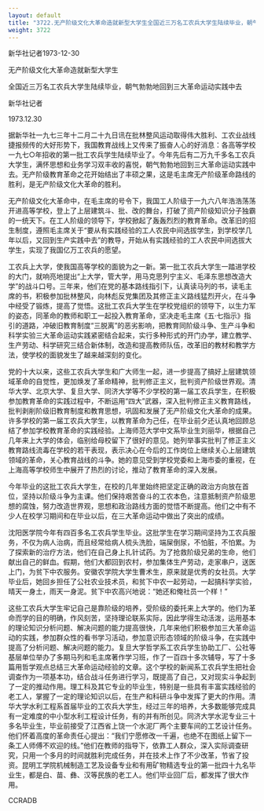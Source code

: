 ```yaml
---
layout: default
title: "3722.无产阶级文化大革命造就新型大学生全国近三万名工农兵大学生陆续毕业，朝气勃勃地回到三大革命运动实践中去"
weight: 3722
---
```


新华社记者1973-12-30

无产阶级文化大革命造就新型大学生

全国近三万名工农兵大学生陆续毕业，朝气勃勃地回到三大革命运动实践中去

新华社记者

1973.12.30

据新华社一九七三年十二月二十九日讯在批林整风运动取得伟大胜利、工农业战线捷报频传的大好形势下，我国教育战线上又传来了振奋人心的好消息：各高等学校一九七○年招收的第一批工农兵学生陆续毕业了。今年先后有二万九千多名工农兵大学生，满怀思想和业务学习双丰收的喜悦，朝气勃勃地回到三大革命运动实践中去。无产阶级教育革命之花开始结出了丰硕之果，这是毛主席无产阶级革命路线的胜利，是无产阶级文化大革命的胜利。

无产阶级文化大革命中，在毛主席的号令下，我国工人阶级于一九六八年浩浩荡荡开进高等学校，登上了上层建筑斗、批、改的舞台，打破了资产阶级知识分子独霸的一统天下。在工人阶级的领导下，学校掀起了轰轰烈烈的教育革命。改革旧的招生制度，遵照毛主席关于“要从有实践经验的工人农民中间选拔学生，到学校学几年以后，又回到生产实践中去”的教导，开始从有实践经验的工人农民中间选拔大学生，实现了我国亿万工农兵的愿望。

工农兵上大学，使我国高等学校的面貌为之一新。第一批工农兵大学生一踏进学校的大门，就响亮地提出“上大学，管大学，用马克思列宁主义、毛泽东思想改造大学”的战斗口号。三年来，他们在党的基本路线指引下，认真读马列的书，读毛主席的书，积极参加批林整风，向林彪反党集团及其修正主义路线猛烈开火，在斗争中经受了锻炼，提高了觉悟。这批工农兵大学生在学校党组织的领导下，以生力军的姿态，同革命的教师和职工一起投入教育革命，坚决走毛主席《五·七指示》指引的道路，冲破旧教育制度“三脱离”的恶劣影响，把教育同阶级斗争、生产斗争和科学实验三大革命运动实践紧密结合起来，实行多种形式的开门办学，建立教学、生产劳动、科学研究三结合新体制，改造和提高教师队伍，改革旧的教材和教学方法，使学校的面貌发生了越来越深刻的变化。

党的十大以来，这些工农兵大学生和广大师生一起，进一步提高了搞好上层建筑领域革命的自觉性，更加焕发了革命精神，批判修正主义，批判资产阶级世界观。清华大学、北京大学、复旦大学、同济大学等不少学校的第一届工农兵学生，在积极参加教育革命的实践过程中，不断运用“四大”武器，深入批判修正主义教育路线，批判剥削阶级旧教育制度和教育思想，巩固和发展了无产阶级文化大革命的成果。许多学校的第一届工农兵大学生，以教育革命为己任，在毕业前夕还认真地回顾总结了参加学校教育革命的实践经验。上海师范大学中文系毕业生刘丽华，根据自己几年来上大学的体会，临别给母校留下了很好的意见。她列举事实批判了修正主义教育路线流毒在学校的若干表现，表示决心在今后的工作岗位上继续关心上层建筑领域的革命，关心教育战线的斗争。她的意见受到学校党委和上海市委的重视，在上海高等学校师生中展开了热烈的讨论，推动了教育革命的深入发展。

今年毕业的这批工农兵大学生，在校的几年里始终把坚定正确的政治方向放在首位，坚持以阶级斗争为主课。他们保持艰苦奋斗的工农本色，注意抵制资产阶级思想的腐蚀，努力改造世界观，思想和政治路线方面的觉悟不断提高。他们之中有不少人在校学习期间和在毕业以后，在三大革命运动中做出了突出的成绩。

沈阳医学院今年有四百多名工农兵学生毕业。这批学生在学习期间坚持为工农兵服务，不仅为病人治病，而且经常给病人梳头洗脸，端屎倒尿，不怕脏，不怕累。为了探索新的治疗方法，他们在自己身上扎针试药。为了抢救阶级兄弟的生命，他们献出自己的鲜血。假期，他们大都回到农村，参加集体生产劳动，走家串户，送医上门，为贫下中农服务。安徽农学院大学生曹术生，原来就是优秀的女社员。大学毕业后，她回乡担任了公社农业技术员，和贫下中农一起劳动，一起搞科学实验，晴天一身土，雨天一身泥。贫下中农高兴地说：“她还和俺社员一个样！”

这些工农兵大学生牢记自己是靠阶级的培养，受阶级的委托来上大学的。他们为革命而学的目的明确，作风刻苦，坚持理论联系实际，因此学得生动活泼，运用基本的理论知识分析问题、解决问题的能力提高很快，几年来他们积极参加三大革命运动的实践，参加群众性的看书学习活动，参加意识形态领域的阶级斗争，在实践中提高了分析问题、解决问题的能力。复旦大学哲学系工农兵学生协助工厂、公社等基层单位举办了多期马列和毛主席著作学习班，作了一百四十多次辅导，写了十多篇用哲学观点总结三大革命运动经验的文章。这个学校的新闻系工农兵学生把社会调查作为一项基本功，结合战斗任务进行学习，既提高了自己，又对现实斗争起到了一定的推动作用。理工科及其它专业的毕业生，特别是一些具有丰富实践经验的老工人，掌握了一定的理论知识以后，在生产和科研斗争中发挥了更大的作用。清华大学水利工程系首届毕业的工农兵大学生，经过三年的培养，大多数能够完成具有一定难度的中小型水利工程设计任务，有的并有所创见。同济大学水泥专业三十多名毕业生，毕业前接受了江西省上饶一个水泥厂两个主要车间的工艺设计任务。他们怀着高度的革命责任心提出：“我们宁愿修改一千遍，也绝不在图纸上留下一条工人师傅不欢迎的线。”他们在教师的指导下，依靠工人群众，深入实际调查研究，只用一个多月的时间就胜利完成任务，并在技术上作了不少改革，节省了投资。昆明工学院机械制造工艺及设备专业和有用矿物精选专业的第一批四十九名毕业生，都是白、苗、彝、汉等民族的老工人。他们毕业回厂后，都发挥了很大作用。

CCRADB

